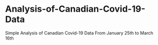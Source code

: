 # Analysis-of-Canadian-Covid-19-Data
Simple Analysis of Canadian Covid-19 Data
From January 25th to March 16th
